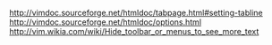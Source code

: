 http://vimdoc.sourceforge.net/htmldoc/tabpage.html#setting-tablinehttp://vimdoc.sourceforge.net/htmldoc/options.htmlhttp://vim.wikia.com/wiki/Hide_toolbar_or_menus_to_see_more_text